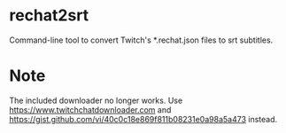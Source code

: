 # rechat2srt
Command-line tool to convert Twitch's *.rechat.json files to srt subtitles.

# Note

The included downloader no longer works. Use https://www.twitchchatdownloader.com and https://gist.github.com/vi/40c0c18e869f811b08231e0a98a5a473 instead.
